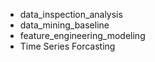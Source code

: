  - data_inspection_analysis
 - data_mining_baseline
 - feature_engineering_modeling
 - Time Series Forcasting
